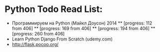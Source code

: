 # Python Todo Read List:
* Программируем на Python (Майкл Доусон) 2014
** [progress: 112 from 406]
** [progress: 169 from 406]
** [progress: 194 from 406]
** [progress: 260 from 406]
* Learn Python Django From Scratch (udemy.com)
* http://flask.pocoo.org/